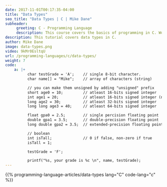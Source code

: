 ```yaml
---
date: 2017-11-01T00:17:35-04:00
title: "Data Types"
seo_title: "Data Types | C | Mike Dane"
subheader:
     greeting: C - Programming Language
     description: This course covers the basics of programming in C. Work your way through the videos/articles and I'll teach you everything you need to know to start your programming journey!
description: This tutorial covers data types in C.
author: Mike Dane
image: data-types.png
video: 9kMr0EsltqU
url: /programming-languages/c/data-types/
weight: 7
code:
    a: |+
          char testGrade = 'A';    // single 8-bit character.
          char name[] = "Mike";    // array of characters (string)

          // you can make them unsigned by adding "unsigned" prefix
          short age0 = 10;         // atleast 16-bits signed integer
          int age1 = 20;           // atleast 16-bits signed integer (not smaller than short)
          long age2 = 30;          // atleast 32-bits signed integer
          long long age3 = 40;     // atleast 64-bits signed integer

          float gpa0 = 2.5;        // single percision floating point
          double gpa1 = 3.5;       // double-precision floating point
          long double gpa2 = 3.5;  // extended-precision floating point

          // boolean
          int isTall;              // 0 if false, non-zero if true
          isTall = 1;

          testGrade = 'F';

          printf("%s, your grade is %c \n", name, testGrade);
---
```


{{% programming-language-articles/data-types lang="C" code-lang="c" %}}
